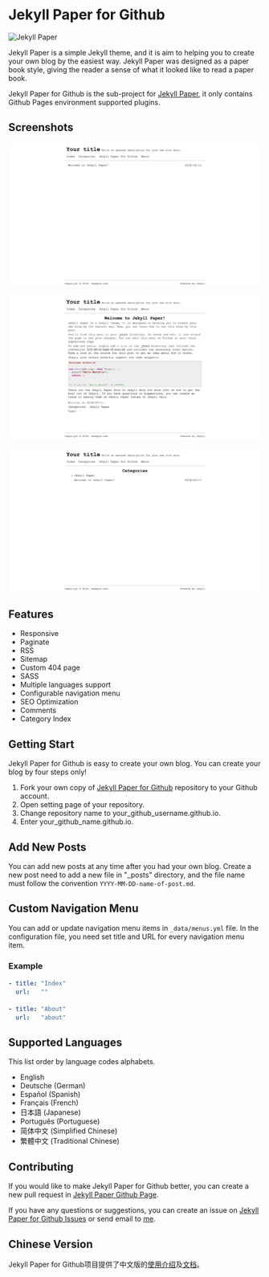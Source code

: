 # Jekyll Paper for Github

![Jekyll Paper](./favicon.ico)

Jekyll Paper is a simple Jekyll theme, and it is aim to helping you to create your own blog by the easiest way. Jekyll Paper was designed as a paper book style, giving the reader a sense of what it looked like to read a paper book.

Jekyll Paper for Github is the sub-project for [Jekyll Paper][jekyll-paper], it only contains Github Pages environment supported plugins.

## Screenshots

![Index Screenshot](./assets/images/index-screenshot.png)

![Post Screenshot](./assets/images/post-screenshot.png)

![Category Screenshot](./assets/images/category-screenshot.png)

## Features

- Responsive
- Paginate
- RSS
- Sitemap
- Custom 404 page
- SASS
- Multiple languages support
- Configurable navigation menu
- SEO Optimization
- Comments
- Category Index

## Getting Start

Jekyll Paper for Github is easy to create your own blog. You can create your blog by four steps only!

1. Fork your own copy of [Jekyll Paper for Github][jekyll-paper-github] repository to your Github account.
2. Open setting page of your repository.
3. Change repository name to your_github_username.github.io.
4. Enter your_github_name.github.io.

## Add New Posts

You can add new posts at any time after you had your own blog. Create a new post need to add a new file in "_posts" directory, and the file name must follow the convention `YYYY-MM-DD-name-of-post.md`.

## Custom Navigation Menu

You can add or update navigation menu items in `_data/menus.yml` file. In the configuration file, you need set title and URL for every navigation menu item.

### Example

```yml
- title: "Index"
  url:   ""

- title: "About"
  url:   "about"
```

## Supported Languages

This list order by language codes alphabets.

- English
- Deutsche (German)
- Español (Spanish)
- Français (French)
- 日本語 (Japanese)
- Português (Portuguese)
- 简体中文 (Simplified Chinese)
- 繁體中文 (Traditional Chinese)

## Contributing

If you would like to make Jekyll Paper for Github better, you can create a new pull request in [Jekyll Paper Github Page][jekyll-paper-github].

If you have any questions or suggestions, you can create an issue on [Jekyll Paper for Github Issues][jekyll-paper-github-issues] or send email to [me](mailto:i@ghosind.com).

## Chinese Version

Jekyll Paper for Github项目提供了中文版的[使用介绍](https://github.com/ghosind/Jekyll-Paper-Github/wiki/%E5%BC%80%E5%A7%8B%E4%BD%BF%E7%94%A8Jekyll-Paper-for-Github)及[文档](https://github.com/ghosind/Jekyll-Paper-Github/wiki#%E4%B8%AD%E6%96%87%E7%89%88%E7%94%A8%E6%88%B7%E6%89%8B%E5%86%8Cchinese-version)。

[jekyll-paper]: https://github.com/ghosind/Jekyll-Paper
[jekyll-paper-github]: https://github.com/ghosind/Jekyll-Paper-Github
[jekyll-paper-github-issues]: https://github.com/ghosind/Jekyll-Paper-Github/issues